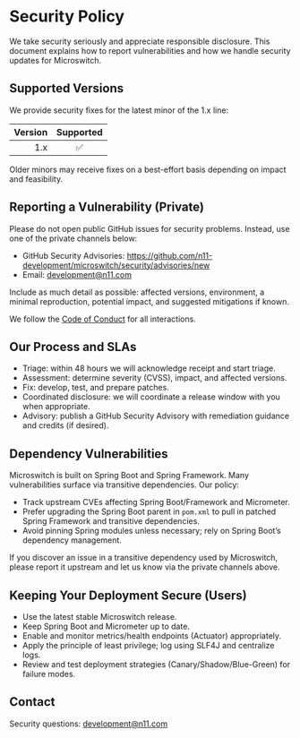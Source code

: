 # Security Policy

We take security seriously and appreciate responsible disclosure. This document explains how to report vulnerabilities and how we handle security updates for Microswitch.

## Supported Versions

We provide security fixes for the latest minor of the 1.x line:

| Version | Supported |
|--------:|:---------:|
| 1.x     | ✅        |

Older minors may receive fixes on a best-effort basis depending on impact and feasibility.

## Reporting a Vulnerability (Private)

Please do not open public GitHub issues for security problems. Instead, use one of the private channels below:

- GitHub Security Advisories: https://github.com/n11-development/microswitch/security/advisories/new
- Email: development@n11.com

Include as much detail as possible: affected versions, environment, a minimal reproduction, potential impact, and suggested mitigations if known.

We follow the [Code of Conduct](CODE_OF_CONDUCT.md) for all interactions.

## Our Process and SLAs

- Triage: within 48 hours we will acknowledge receipt and start triage.
- Assessment: determine severity (CVSS), impact, and affected versions.
- Fix: develop, test, and prepare patches.
- Coordinated disclosure: we will coordinate a release window with you when appropriate.
- Advisory: publish a GitHub Security Advisory with remediation guidance and credits (if desired).

## Dependency Vulnerabilities

Microswitch is built on Spring Boot and Spring Framework. Many vulnerabilities surface via transitive dependencies. Our policy:

- Track upstream CVEs affecting Spring Boot/Framework and Micrometer.
- Prefer upgrading the Spring Boot parent in `pom.xml` to pull in patched Spring Framework and transitive dependencies.
- Avoid pinning Spring modules unless necessary; rely on Spring Boot’s dependency management.

If you discover an issue in a transitive dependency used by Microswitch, please report it upstream and let us know via the private channels above.

## Keeping Your Deployment Secure (Users)

- Use the latest stable Microswitch release.
- Keep Spring Boot and Micrometer up to date.
- Enable and monitor metrics/health endpoints (Actuator) appropriately.
- Apply the principle of least privilege; log using SLF4J and centralize logs.
- Review and test deployment strategies (Canary/Shadow/Blue-Green) for failure modes.

## Contact

Security questions: development@n11.com

